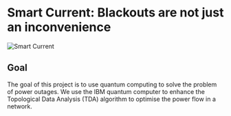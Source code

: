 # Smart Current: Blackouts are not just an inconvenience
![Smart Current](logo.png)

## Goal
The goal of this project is to use quantum computing to solve the problem of power outages. We use the IBM quantum computer to enhance the Topological Data Analysis (TDA) algorithm to optimise the power flow in a network.

